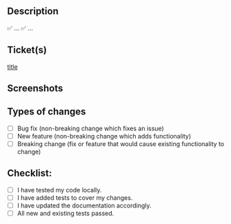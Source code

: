 ## Description
<!--- Describe your changes in detail -->
✅ ...
✅ ...

## Ticket(s)
<!--- Link to the ticket(s) -->
[title](https://famousroasters.atlassian.net/browse/EN-...)

## Screenshots
<!--- Insert screenshots if suitable (i.e. UI changes) -->

## Types of changes
<!--- What types of changes does your code introduce? Put an `x` in all that apply -->
- [ ] Bug fix (non-breaking change which fixes an issue)
- [ ] New feature (non-breaking change which adds functionality)
- [ ] Breaking change (fix or feature that would cause existing functionality to change)

## Checklist:
<!--- Ensure quality. Put an `x` in all that apply -->
- [ ] I have tested my code locally.
- [ ] I have added tests to cover my changes.
- [ ] I have updated the documentation accordingly.
- [ ] All new and existing tests passed.
